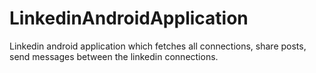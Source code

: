LinkedinAndroidApplication
==========================

Linkedin android application which fetches all connections, share posts, send messages between the linkedin connections.

